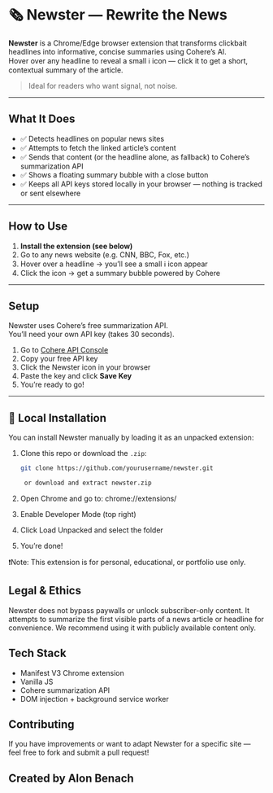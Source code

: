 # 🗞️ Newster — Rewrite the News

**Newster** is a Chrome/Edge browser extension that transforms clickbait headlines into informative, concise summaries using Cohere’s AI.  
Hover over any headline to reveal a small ℹ️ icon — click it to get a short, contextual summary of the article.

> Ideal for readers who want signal, not noise.

---

## What It Does

- ✅ Detects headlines on popular news sites
- ✅ Attempts to fetch the linked article’s content
- ✅ Sends that content (or the headline alone, as fallback) to Cohere’s summarization API
- ✅ Shows a floating summary bubble with a close button
- ✅ Keeps all API keys stored locally in your browser — nothing is tracked or sent elsewhere

---

## How to Use

1. **Install the extension (see below)**
2. Go to any news website (e.g. CNN, BBC, Fox, etc.)
3. Hover over a headline → you’ll see a small ℹ️ icon appear
4. Click the icon → get a summary bubble powered by Cohere

---

## Setup

Newster uses Cohere’s free summarization API.  
You’ll need your own API key (takes 30 seconds).

1. Go to [Cohere API Console](https://dashboard.cohere.com/api-keys)
2. Copy your free API key
3. Click the Newster icon in your browser
4. Paste the key and click **Save Key**
5. You’re ready to go!

---

## 🧪 Local Installation

You can install Newster manually by loading it as an unpacked extension:

1. Clone this repo or download the `.zip`:
   ```bash
   git clone https://github.com/yourusername/newster.git

    or download and extract newster.zip

2. Open Chrome and go to: chrome://extensions/

3. Enable Developer Mode (top right)

4. Click Load Unpacked and select the folder

5. You’re done!

❗Note: This extension is for personal, educational, or portfolio use only.

## Legal & Ethics

Newster does not bypass paywalls or unlock subscriber-only content.
It attempts to summarize the first visible parts of a news article or headline for convenience.
We recommend using it with publicly available content only.

## Tech Stack

* Manifest V3 Chrome extension
* Vanilla JS
* Cohere summarization API
* DOM injection + background service worker

## Contributing
If you have improvements or want to adapt Newster for a specific site — feel free to fork and submit a pull request!

## Created by Alon Benach